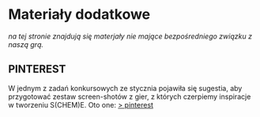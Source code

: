 # Materiały dodatkowe

_na tej stronie znajdują się materjały nie mające bezpośredniego związku z naszą grą._

## PINTEREST

W jednym z zadań konkursowych ze stycznia pojawiła się sugestia,
aby przygotować zestaw screen-shotów z gier, z których czerpiemy
inspiracje w tworzeniu S(CHEM)E. Oto one:
[> pinterest]( https://pl.pinterest.com/neonknightsstudios/screeny-z-gier-z-kt%C3%B3rych-czerpiemy-inspiracj%C4%99/)
